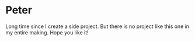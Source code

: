 # Peter

Long time since I create a side project. But there is no project like this one in my entire making. Hope you like it!